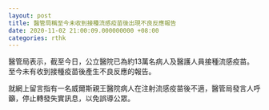 ```yaml
---
layout: post
title: 醫管局稱至今未收到接種流感疫苗後出現不良反應報告
date: 2020-11-02 21:00:09.000000000 +08:00
categories: rthk
---
```


醫管局表示，截至今日，公立醫院已為約13萬名病人及醫護人員接種流感疫苗。至今未有收到接種疫苗後產生不良反應的報告。

就網上留言指有一名威爾斯親王醫院病人在注射流感疫苗後不適，醫管局發言人呼籲，停止轉發失實訊息，以免誤導公眾。
